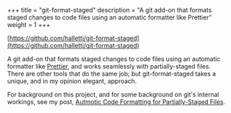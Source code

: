 +++
title = "git-format-staged"
description = "A git add-on that formats staged changes to code files using an automatic formatter like Prettier"
weight = 1
+++

[https://github.com/hallettj/git-format-staged](https://github.com/hallettj/git-format-staged)

A git add-on that formats staged changes to code files
using an automatic formatter like [Prettier](https://prettier.io/),
and works seamlessly with partially-staged files.
There are other tools that do the same job;
but git-format-staged takes a unique, and in my opinion elegant, approach.

For background on this project, and for some background on git's internal
workings, see my post, [Autmotic Code Formatting for Partially-Staged
Files](@/2018-08-16_automatic-code-formatting/index.md).

